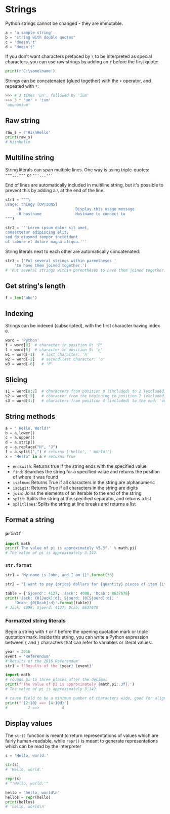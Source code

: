 # Strings

Python strings cannot be changed - they are immutable.

```py
a = 'a sample string'
b = "string with double quotes"
c = 'doesn\'t'
d = "doesn't"
```

If you don’t want characters prefaced by `\` to be interpreted as special characters, you can use raw strings by adding an `r` before the first quote:

```py
print(r'C:\some\name')
```

Strings can be concatenated (glued together) with the `+` operator, and repeated with `*`:

```py
>>> # 3 times 'un', followed by 'ium'
>>> 3 * 'un' + 'ium'
'unununium'
```

## Raw string

```py
raw_s = r'Hi\nHello'
print(raw_s)
# Hi\nHello
```

## Multiline string

String literals can span multiple lines. One way is using triple-quotes: `"""..."""` or `'''...'''`

End of lines are automatically included in multiline string, but it's possible to prevent this by adding a `\` at the end of the line:

```py
str1 = """\
Usage: thingy [OPTIONS]
     -h                        Display this usage message
     -H hostname               Hostname to connect to
""")

str2 = '''Lorem ipsum dolor sit amet,
consectetur adipiscing elit,
sed do eiusmod tempor incididunt
ut labore et dolore magna aliqua.'''
```

String literals next to each other are automatically concatenated:

```py
str3 = ('Put several strings within parentheses '
    'to have them joined together.')
# 'Put several strings within parentheses to have them joined together.'
```

## Get string's length

```py
f = len('abc')
```


## Indexing

Strings can be indexed (subscripted), with the first character having index `0`.

```py
word = 'Python'
f = word[0]  # character in position 0: 'P'
l = word[5]  # character in position 5: 'n'
w1 = word[-1]   # last character: 'n'
w2 = word[-2]   # second-last character: 'o'
w3 = word[-6]   # 'P'
```

## Slicing

```py
s1 = word[0:2]  # characters from position 0 (included) to 2 (excluded): 'Py'
s2 = word[:2]   # character from the beginning to position 2 (excluded): 'Py'
s3 = word[4:]   # characters from position 4 (included) to the end: 'on'
```

## String methods

```py
a = " Hello, World!"
b = a.lower()
c = a.upper()
d = a.strip()
e = a.replace("H", "J")
f = a.split(",") # returns ['Hello', ' World!']
x = "Hello" in a # returns True
```

- `endswith`: Returns true if the string ends with the specified value
- `find`: Searches the string for a specified value and returns the position of where it was found
- `isalnum`: Returns True if all characters in the string are alphanumeric
- `isdigit`: Returns True if all characters in the string are digits
- `join`: Joins the elements of an iterable to the end of the string
- `split`: Splits the string at the specified separator, and returns a list
- `splitlines`: Splits the string at line breaks and returns a list


## Format a string

### `printf`

```py
import math
print('The value of pi is approximately %5.3f.' % math.pi)
# The value of pi is approximately 3.142.
```

### `str.format`

```py
str1 = "My name is John, and I am {}".format(36)

str2 = "I want to pay {price} dollars for {quantity} pieces of item {item}.".format(price = 5, quantity = 2, itemno = 'abcd')

table = {'Sjoerd': 4127, 'Jack': 4098, 'Dcab': 8637678}
print('Jack: {0[Jack]:d}; Sjoerd: {0[Sjoerd]:d}; '
    'Dcab: {0[Dcab]:d}'.format(table))
# Jack: 4098; Sjoerd: 4127; Dcab: 8637678
```


### Formatted string literals

Begin a string with `f` or `F` before the opening quotation mark or triple quotation mark. Inside this string, you can write a Python expression between `{` and `}` characters that can refer to variables or literal values.

```py
year = 2016
event = 'Referendum'
#'Results of the 2016 Referendum'
str1 = f'Results of the {year} {event}'

import math
# rounds pi to three places after the decimal
print(f'The value of pi is approximately {math.pi:.3f}.')
# The value of pi is approximately 3.142.

# cause field to be a minimum number of characters wide, good for aligning
print(f'{2:10} ==> {4:10d}')
#         2 ==>          4
```


## Display values

The `str()` function is meant to return representations of values which are fairly human-readable, while `repr()` is meant to generate representations which can be read by the interpreter

```py
s = 'Hello, world.'

str(s)
# 'Hello, world.'

repr(s)
# "'Hello, world.'"

hello = 'hello, world\n'
hellos = repr(hello)
print(hellos)
# 'hello, world\n'
```
